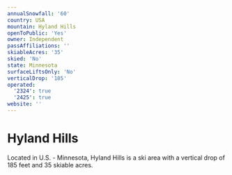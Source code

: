 ```yaml
---
annualSnowfall: '60'
country: USA
mountain: Hyland Hills
openToPublic: 'Yes'
owner: Independent
passAffiliations: ''
skiableAcres: '35'
skied: 'No'
state: Minnesota
surfaceLiftsOnly: 'No'
verticalDrop: '185'
operated:
  '2324': true
  '2425': true
website: ''
---
```



# Hyland Hills

Located in U.S. - Minnesota, Hyland Hills is a ski area with a vertical drop of 185 feet and 35 skiable acres.

